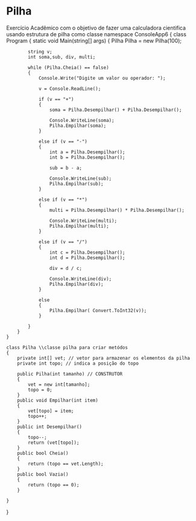 # Pilha
Exercício Acadêmico com o objetivo de fazer uma calculadora cientifica usando estrutura de pilha como classe
namespace ConsoleApp6
{
    class Program
    {
        static void Main(string[] args) 
        {
            Pilha Pilha = new Pilha(100);

            string v;
            int soma,sub, div, multi;

            while (Pilha.Cheia() == false)
            {
                Console.Write("Digite um valor ou operador: ");

                v = Console.ReadLine();

                if (v == "+")
                {
                    soma = Pilha.Desempilhar() + Pilha.Desempilhar();

                    Console.WriteLine(soma);
                    Pilha.Empilhar(soma);
                }

                else if (v == "-")
                {
                    int a = Pilha.Desempilhar();
                    int b = Pilha.Desempilhar();

                    sub = b - a;

                    Console.WriteLine(sub);
                    Pilha.Empilhar(sub);
                }

                else if (v == "*")
                {
                    multi = Pilha.Desempilhar() * Pilha.Desempilhar();

                    Console.WriteLine(multi);
                    Pilha.Empilhar(multi);
                }

                else if (v == "/")
                {
                    int c = Pilha.Desempilhar();
                    int d = Pilha.Desempilhar();

                    div = d / c;

                    Console.WriteLine(div);
                    Pilha.Empilhar(div);
                }

                else
                {
                    Pilha.Empilhar( Convert.ToInt32(v));
                }

            }
        }
    }
    
    class Pilha \\classe pilha para criar metódos
    {
        private int[] vet; // vetor para armazenar os elementos da pilha
        private int topo; // indica a posição do topo

        public Pilha(int tamanho) // CONSTRUTOR
        {
            vet = new int[tamanho];
            topo = 0;
        }
        public void Empilhar(int item)
        {
            vet[topo] = item;
            topo++;
        }
        public int Desempilhar()
        {
            topo--;
            return (vet[topo]);
        }
        public bool Cheia()
        {
            return (topo == vet.Length);
        }
        public bool Vazia()
        {
            return (topo == 0);
        }

    }
}
